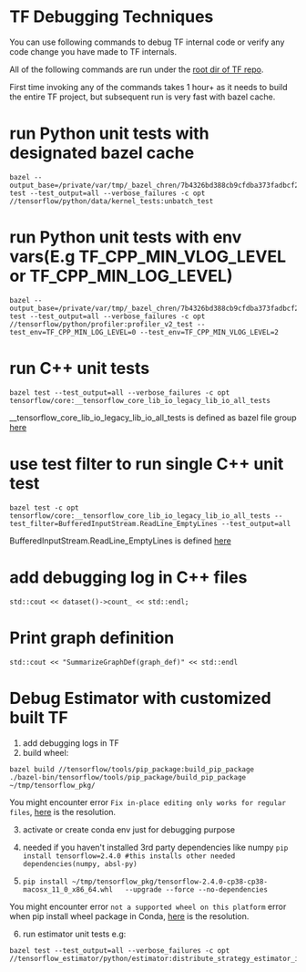 # TF Debugging Techniques

You can use following commands to debug TF internal code or verify any code change you have made to TF internals.

All of the following commands are run under the [root dir of TF repo](https://github.com/tensorflow/tensorflow/).

First time invoking any of the commands takes 1 hour+ as it needs to build the entire TF project, but subsequent run is very fast with bazel cache.

# run Python unit tests with designated bazel cache
```
bazel --output_base=/private/var/tmp/_bazel_chren/7b4326bd388cb9cfdba373fadbcf24aa test --test_output=all --verbose_failures -c opt  //tensorflow/python/data/kernel_tests:unbatch_test
```

# run Python unit tests with env vars(E.g TF_CPP_MIN_VLOG_LEVEL or TF_CPP_MIN_LOG_LEVEL)
```
bazel --output_base=/private/var/tmp/_bazel_chren/7b4326bd388cb9cfdba373fadbcf24aa  test --test_output=all --verbose_failures -c opt  //tensorflow/python/profiler:profiler_v2_test --test_env=TF_CPP_MIN_LOG_LEVEL=0 --test_env=TF_CPP_MIN_VLOG_LEVEL=2
```

# run C++ unit tests
```
bazel test --test_output=all --verbose_failures -c opt tensorflow/core:__tensorflow_core_lib_io_legacy_lib_io_all_tests
```
__tensorflow_core_lib_io_legacy_lib_io_all_tests is defined as bazel file group [here](https://github.com/burgerkingeater/tensorflow/blob/0601b81c88ec390de0997448b4a739d723a86479/tensorflow/core/lib/io/BUILD#L342)

# use test filter to run single C++ unit test
```
bazel test -c opt tensorflow/core:__tensorflow_core_lib_io_legacy_lib_io_all_tests --test_filter=BufferedInputStream.ReadLine_EmptyLines --test_output=all
```
BufferedInputStream.ReadLine_EmptyLines is defined [here](https://github.com/tensorflow/tensorflow/blob/v2.4.0/tensorflow/core/lib/io/buffered_inputstream_test.cc#L132)

# add debugging log in C++ files
```
std::cout << dataset()->count_ << std::endl;
```


# Print graph definition
```
std::cout << "SummarizeGraphDef(graph_def)" << std::endl
```


# Debug Estimator with customized built TF
1. add debugging logs in TF
2. build wheel:
```
bazel build //tensorflow/tools/pip_package:build_pip_package
./bazel-bin/tensorflow/tools/pip_package/build_pip_package ~/tmp/tensorflow_pkg/
```
You might encounter error `Fix in-place editing only works for regular files`, [here](https://github.com/tensorflow/tensorflow/issues/45434) is the resolution.


3. activate or create conda env just for debugging purpose

4. needed if you haven't installed 3rd party dependencies like numpy ```pip install tensorflow=2.4.0 #this installs other needed dependencies(numpy, absl-py)```
5.  ```pip install ~/tmp/tensorflow_pkg/tensorflow-2.4.0-cp38-cp38-macosx_11_0_x86_64.whl   --upgrade --force --no-dependencies ```

You might encounter error `not a supported wheel on this platform` error when pip install wheel package in Conda, [here](https://github.com/apple/tensorflow_macos/issues/153) is the resolution. 

6. run estimator unit tests
e.g:
```
bazel test --test_output=all --verbose_failures -c opt  //tensorflow_estimator/python/estimator:distribute_strategy_estimator_integration_test
```
